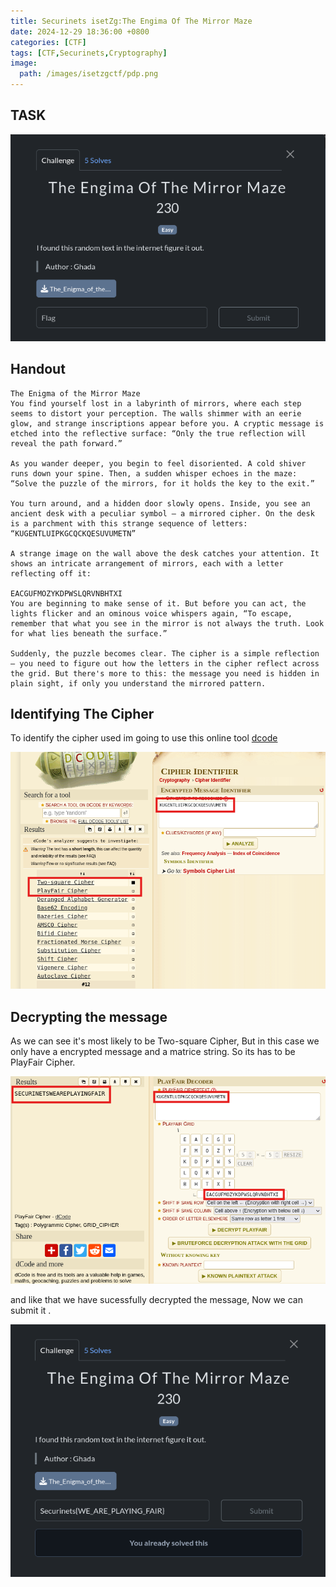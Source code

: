```yaml
---
title: Securinets isetZg:The Engima Of The Mirror Maze 
date: 2024-12-29 18:36:00 +0800
categories: [CTF]
tags: [CTF,Securinets,Cryptography]
image:
  path: /images/isetzgctf/pdp.png
---
```

## TASK 

  <img src="/images/isetzgctf/mirror.png" alt="Securinets" style="width: auto; height: auto; margin-right: 10%;" />

## Handout 

```
The Enigma of the Mirror Maze
You find yourself lost in a labyrinth of mirrors, where each step seems to distort your perception. The walls shimmer with an eerie glow, and strange inscriptions appear before you. A cryptic message is etched into the reflective surface: “Only the true reflection will reveal the path forward.”

As you wander deeper, you begin to feel disoriented. A cold shiver runs down your spine. Then, a sudden whisper echoes in the maze: “Solve the puzzle of the mirrors, for it holds the key to the exit.”

You turn around, and a hidden door slowly opens. Inside, you see an ancient desk with a peculiar symbol — a mirrored cipher. On the desk is a parchment with this strange sequence of letters: “KUGENTLUIPKGCQCKQESUVUMETN”

A strange image on the wall above the desk catches your attention. It shows an intricate arrangement of mirrors, each with a letter reflecting off it:

EACGUFMOZYKDPWSLQRVNBHTXI
You are beginning to make sense of it. But before you can act, the lights flicker and an ominous voice whispers again, “To escape, remember that what you see in the mirror is not always the truth. Look for what lies beneath the surface.”

Suddenly, the puzzle becomes clear. The cipher is a simple reflection – you need to figure out how the letters in the cipher reflect across the grid. But there's more to this: the message you need is hidden in plain sight, if only you understand the mirrored pattern.

```
## Identifying The Cipher

To identify the cipher used im going to use this online tool [dcode](https://www.dcode.fr/cipher-identifier)

  <img src="/images/isetzgctf/cipher.png" alt="Securinets" style="width: auto; height: auto; margin-right: 10%;" />

## Decrypting the message 

As we can see it's most likely to be Two-square Cipher, But in this case we only have a encrypted message and a matrice string. So its has to be PlayFair Cipher.

  <img src="/images/isetzgctf/message.png" alt="Securinets" style="width: auto; height: auto; margin-right: 10%;" />

and like that we have sucessfully decrypted the message, Now we can submit it .


  <img src="/images/isetzgctf/mrflag.png" alt="Securinets" style="width: auto; height: auto; margin-right: 10%;" />
